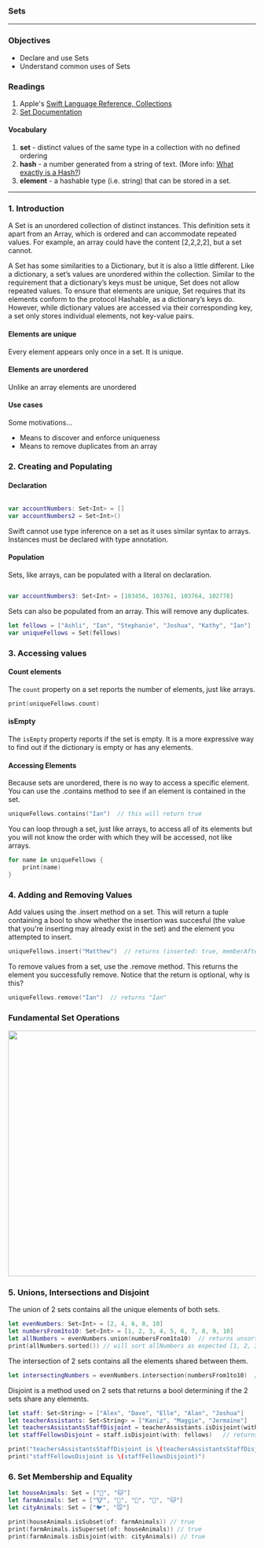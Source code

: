 ### Sets
---

### Objectives
* Declare and use Sets 
* Understand common uses of Sets

### Readings
1. Apple's [Swift Language Reference, Collections](https://developer.apple.com/library/ios/documentation/Swift/Conceptual/Swift_Programming_Language/CollectionTypes.html#//apple_ref/doc/uid/TP40014097-CH8-ID105)
1. [Set Documentation](https://developer.apple.com/documentation/swift/set)  

#### Vocabulary
1. **set** -  distinct values of the same type in a collection with no defined ordering  
1. **hash** - a number generated from a string of text. (More info: [What exactly is a Hash?](https://cs.stackexchange.com/questions/55471/what-exactly-and-precisely-is-hash/55472))
1. **element** - a hashable type (i.e. string) that can be stored in a set.

---

### 1. Introduction

A Set is an unordered collection of distinct instances. This definition sets it apart from an Array, which is ordered and can accommodate repeated values. For example, an array could have the content [2,2,2,2], but a set cannot.

A Set has some similarities to a Dictionary, but it is also a little different. Like a dictionary, a set’s values are unordered within the collection. Similar to the requirement that a dictionary’s keys must be unique, Set does not allow repeated values. To ensure that elements are unique, Set requires that its elements conform to the protocol Hashable, as a dictionary’s keys do. However, while dictionary values are accessed via their corresponding key, a set only stores individual elements, not key-value pairs.

#### Elements are unique

Every element appears only once in a set. It is unique.

#### Elements are unordered

Unlike an array elements are unordered

#### Use cases

Some motivations...

* Means to discover and enforce uniqueness
* Means to remove duplicates from an array

### 2. Creating and Populating

#### Declaration

```swift

var accountNumbers: Set<Int> = []
var accountNumbers2 = Set<Int>()

```

Swift cannot use type inference on a set as it uses similar syntax to arrays. Instances must be declared with type annotation. 


#### Population

Sets, like arrays, can be populated with a literal on declaration.

```swift

var accountNumbers3: Set<Int> = [103456, 103761, 103764, 102778]

```

Sets can also be populated from an array. This will remove any duplicates.

```swift
let fellows = ["Ashli", "Ian", "Stephanie", "Joshua", "Kathy", "Ian"]
var uniqueFellows = Set(fellows)
```

### 3. Accessing values

#### Count elements

The `count` property on a set reports the number of elements, just like arrays.

```swift
print(uniqueFellows.count)
```

#### isEmpty

The `isEmpty` property reports if the set is empty. It is a more expressive way to find out if the dictionary is empty or has any elements.

#### Accessing Elements

Because sets are unordered, there is no way to access a specific element. You can use the .contains method to see if an element is contained in the set.

```swift
uniqueFellows.contains("Ian")  // this will return true
```
You can loop through a set, just like arrays, to access all of its elements but you will not know the order with which they will be accessed, not like arrays. 

```swift
for name in uniqueFellows {
    print(name)
}
```

### 4. Adding and Removing Values

Add values using the .insert method on a set. This will return a tuple containing a bool to show whether the insertion was succesful (the value that you're inserting may already exist in the set) and the element you attempted to insert.

```swift
uniqueFellows.insert("Matthew")  // returns (inserted: true, memberAfterInsert: "Matthew")
```

To remove values from a set, use the .remove method. This returns the element you successfully remove. Notice that the return is optional, why is this?

```swift
uniqueFellows.remove("Ian")  // returns "Ian"
```

### Fundamental Set Operations 

<p align="center">
<img src="https://docs.swift.org/swift-book/_images/setVennDiagram_2x.png" width="700" height="500" />  
</p>

### 5. Unions, Intersections and Disjoint

The union of 2 sets contains all the unique elements of both sets. 

```swift
let evenNumbers: Set<Int> = [2, 4, 6, 8, 10]
let numbersFrom1to10: Set<Int> = [1, 2, 3, 4, 5, 6, 7, 8, 9, 10]
let allNumbers = evenNumbers.union(numbersFrom1to10)  // returns unsorted list
print(allNumbers.sorted()) // will sort allNumbers as expected [1, 2, 3, 4, 5, 6, 7, 8, 9, 10]
```

The intersection of 2 sets contains all the elements shared between them.

```swift
let intersectingNumbers = evenNumbers.intersection(numbersFrom1to10)  // returns unsorted list
```

Disjoint is a method used on 2 sets that returns a bool determining if the 2 sets share any elements. 

```swift
let staff: Set<String> = ["Alex", "Dave", "Elle", "Alan", "Joshua"]
let teacherAssistants: Set<String> = ["Kaniz", "Maggie", "Jermaine"]
let teachersAssistantsStaffDisjoint = teacherAssistants.isDisjoint(with: staff)   // returns true
let staffFellowsDisjoint = staff.isDisjoint(with: fellows)   // returns false

print("teachersAssistantsStaffDisjoint is \(teachersAssistantsStaffDisjoint)")
print("staffFellowsDisjoint is \(staffFellowsDisjoint)")
```

### 6. Set Membership and Equality

```swift 
let houseAnimals: Set = ["🐶", "🐱"]
let farmAnimals: Set = ["🐮", "🐔", "🐑", "🐶", "🐱"]
let cityAnimals: Set = ["🐦", "🐭"]

print(houseAnimals.isSubset(of: farmAnimals)) // true
print(farmAnimals.isSuperset(of: houseAnimals)) // true
print(farmAnimals.isDisjoint(with: cityAnimals)) // true
```
